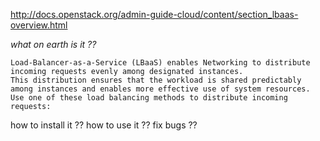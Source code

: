 http://docs.openstack.org/admin-guide-cloud/content/section_lbaas-overview.html

*what on earth is it ??*

```
Load-Balancer-as-a-Service (LBaaS) enables Networking to distribute incoming requests evenly among designated instances. 
This distribution ensures that the workload is shared predictably among instances and enables more effective use of system resources. Use one of these load balancing methods to distribute incoming requests:
```
how to install it ?? how to use it ?? fix bugs ??
